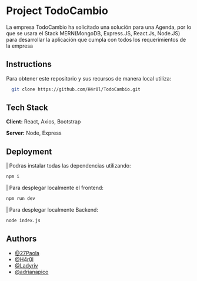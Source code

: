 
# Project TodoCambio

La empresa TodoCambio ha solicitado una solución para una Agenda, por lo que se usara el Stack MERN(MongoDB, Express.JS, React.Js, Node.JS) para desarrollar la aplicación que cumpla con todos los requerimientos de la empresa

## Instructions

Para obtener este repositorio y sus recursos de manera local utiliza: 

```bash
  git clone https://github.com/H4r0l/TodoCambio.git
```

## Tech Stack

**Client:** React, Axios, Bootstrap

**Server:** Node, Express


## Deployment

| Podras instalar todas las dependencias utilizando: 
```bash
npm i
```

| Para desplegar localmente el frontend:

```bash
npm run dev
```
| Para desplegar localmente Backend: 

 ```bash
node index.js
```



## Authors

- [@27Paola](https://github.com/27Paola)
- [@H4r0l](https://github.com/H4r0l)
- [@Ladyriv](https://github.com/Ladyriv)
- [@adrianapico](https://github.com/adrianapico)
